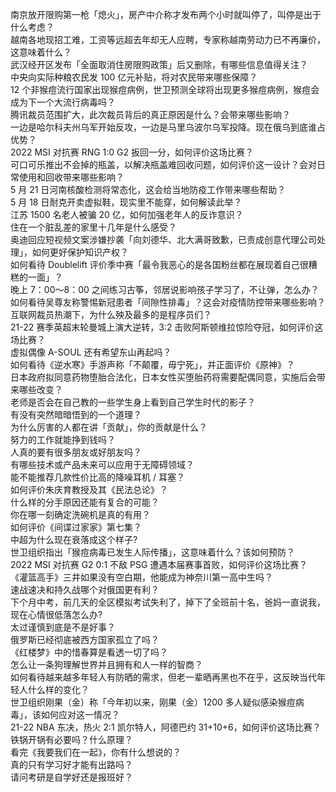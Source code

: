 南京放开限购第一枪「熄火」，房产中介称才发布两个小时就叫停了，叫停是出于什么考虑？  
越南各地现招工难，工资等远超去年却无人应聘，专家称越南劳动力已不再廉价，这意味着什么？  
武汉经开区发布「全面取消住房限购政策」后又删除，有哪些信息值得关注？  
中央向实际种粮农民发 100 亿元补贴，将对农民带来哪些保障？  
12 个非猴痘流行国家出现猴痘病例，世卫预测全球将出现更多猴痘病例，猴痘会成为下一个大流行病毒吗？  
腾讯裁员范围扩大，此次裁员背后的真正原因是什么？会带来哪些影响？  
一边是哈尔科夫州乌军开始反攻，一边是马里乌波尔乌军投降。现在俄乌到底谁占优势？  
2022 MSI 对抗赛 RNG 1:0 G2 扳回一分，如何评价这场比赛？  
可口可乐推出不会掉的瓶盖，以解决瓶盖难回收问题，如何评价这一设计？会对日常使用和回收带来哪些影响？  
5 月 21 日河南核酸检测将常态化，这会给当地防疫工作带来哪些帮助？  
5 月 18 日耐克开卖虚拟鞋，现实里不能穿，如何解读此举？  
江苏 1500 名老人被骗 20 亿，如何加强老年人的反诈意识？  
住在一个脏乱差的家里十几年是什么感受？  
奥迪回应短视频文案涉嫌抄袭「向刘德华、北大满哥致歉，已责成创意代理公司处理」，如何更好保护知识产权？  
如何看待 Doublelift 评价季中赛「最令我恶心的是各国粉丝都在展现着自己很糟糕的一面」？  
晚上 7：00～8：00 之间练习古筝，邻居说影响孩子学习了，不让弹，怎么办？  
如何看待吴尊友称警惕新冠患者「间隙性排毒」？这会对疫情防控带来哪些影响？  
互联网裁员热潮下，为什么殃及最多的是程序员们？  
21-22 赛季英超末轮曼城上演大逆转，3:2 击败阿斯顿维拉惊险夺冠，如何评价这场比赛？  
虚拟偶像 A-SOUL 还有希望东山再起吗？  
如何看待《逆水寒》手游声称「不颠覆，毋宁死」，并正面评价《原神》？  
日本政府拟同意药物堕胎合法化，日本女性买堕胎药将需要配偶同意，实施后会带来哪些改变？  
老师是否会在自己教的一些学生身上看到自己学生时代的影子？  
有没有突然暗暗悟到的一个道理？  
为什么厉害的人都在讲「贡献」，你的贡献是什么？  
努力的工作就能挣到钱吗？  
人真的要有很多朋友或好朋友吗？  
有哪些技术或产品未来可以应用于无障碍领域？  
能不能推荐几款性价比高的降噪耳机 / 耳塞？  
如何评价朱庆育教授及其《民法总论》？  
什么样的分手原因还能有复合的可能？  
你在哪一刻确定洗碗机是真的有用？  
如何评价《间谍过家家》第七集？  
中超为什么现在衰落成这个样子?  
世卫组织指出「猴痘病毒已发生人际传播」，这意味着什么？该如何预防？  
2022 MSI 对抗赛 G2 0:1 不敌 PSG 遭遇本届赛事首败，如何评价这场比赛？  
《灌篮高手》三井如果没有空白期，他能成为神奈川第一高中生吗？  
速战速决和持久战哪个对俄国更有利？  
下个月中考，前几天的全区模拟考试失利了，掉下了全班前十名，爸妈一直说我，现在心情很低落怎么办?  
太过谨慎到底是不是好事？  
俄罗斯已经彻底被西方国家孤立了吗？  
《红楼梦》中的惜春算是看透一切了吗？  
怎么让一条狗理解世界并且拥有和人一样的智商？  
如何看待越来越多年轻人有防晒的需求，但老一辈晒再黑也不在乎，这反映当代年轻人什么样的变化？  
世卫组织刚果（金）称「今年初以来，刚果（金）1200 多人疑似感染猴痘病毒」，该如何应对这一情况？  
21-22 NBA 东决，热火 2:1 凯尔特人，阿德巴约 31+10+6，如何评价这场比赛？  
铁锅开锅有必要吗？什么原理？  
看完《我要我们在一起》，你有什么想说的？  
真的只有学习好才能有出路吗？  
请问考研是自学好还是报班好？  
